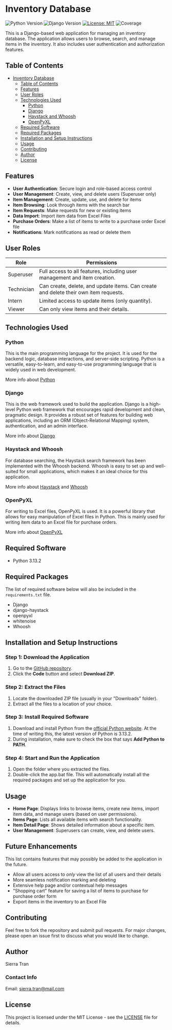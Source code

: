# Inventory Database

![Python Version](https://img.shields.io/badge/python-3.13.2-blue)
![Django Version](https://img.shields.io/badge/django-5.1.5-green)
[![License: MIT](https://img.shields.io/badge/License-MIT-yellow.svg)](LICENSE)
![Coverage](https://img.shields.io/badge/coverage-74%25-2BFF00)

This is a Django-based web application for managing an inventory database. The application allows users to browse, search, and manage items in the inventory. It also includes user authentication and authorization features.

## Table of Contents

- [Inventory Database](#inventory-database)
  - [Table of Contents](#table-of-contents)
  - [Features](#features)
  - [User Roles](#user-roles)
  - [Technologies Used](#technologies-used)
    - [Python](#python)
    - [Django](#django)
    - [Haystack and Whoosh](#haystack-and-whoosh)
    - [OpenPyXL](#openpyxl)
  - [Required Software](#required-software)
  - [Required Packages](#required-packages)
  - [Installation and Setup Instructions](#installation-and-setup-instructions)
  - [Usage](#usage)
  - [Contributing](#contributing)
  - [Author](#author)
  - [License](#license)

## Features

- **User Authentication**: Secure login and role-based access control
- **User Management**: Create, view, and delete users (Superuser only)
- **Item Management**: Create, update, use, and delete for items
- **Item Browsing**: Look through items with the search bar
- **Item Requests**: Make requests for new or existing items
- **Data Import**: Import item data from Excel Files
- **Purchase Orders**: Make a list of items to write to a purchase order Excel file
- **Notifications**: Mark notifications as read or delete them

## User Roles

| Role | Permissions |
|------|-------------|
| Superuser | Full access to all features, including user management and item creation. |
| Technician | Can create, delete, and update items. Can create and delete their own item requests. |
| Intern | Limited access to update items (only quantity). |
| Viewer | Can only view items and their details. |

## Technologies Used

### Python

This is the main programming language for the project. It is used for the backend logic, database interactions, and server-side scripting. Python is a versatile, easy-to-learn, and easy-to-use programming language that is widely used in web development.

More info about [Python](https://www.python.org/)

### Django

This is the web framework used to build the application. Django is a high-level Python web framework that encourages rapid development and clean, pragmatic design. It provides a robust set of features for building web applications, including an ORM (Object-Relational Mapping) system, authentication, and an admin interface.

More info about [Django](https://www.djangoproject.com/)

### Haystack and Whoosh

For database searching, the Haystack search framework has been implemented with the Whoosh backend. Whoosh is easy to set up and well-suited for small applications, which makes it an ideal choice for this application.

More info about [Haystack](https://django-haystack.readthedocs.io/en/master/) and [Whoosh](https://whoosh.readthedocs.io/en/latest/)

### OpenPyXL

For writing to Excel files, OpenPyXL is used. It is a powerful library that allows for easy manipulation of Excel files in Python. This is mainly used for writing item data to an Excel file for purchase orders.

More info about [OpenPyXL](https://openpyxl.readthedocs.io/en/stable/)

## Required Software

- Python 3.13.2

## Required Packages

The list of required software below will also be included in the `requirements.txt` file.

- Django
- django-haystack
- openpyxl
- whitenoise
- Whoosh

## Installation and Setup Instructions

### Step 1: Download the Application

1. Go to the [GitHub repository](https://github.com/SierraTran/django-inventory_database).
2. Click the **Code** button and select **Download ZIP**.

### Step 2: Extract the Files

1. Locate the downloaded ZIP file (usually in your "Downloads" folder).
2. Extract all the files to a location of your choice.

### Step 3: Install Required Software

1. Download and install Python from the [official Python website](https://www.python.org/downloads/). At the time of writing this, the latest version of Python is 3.13.2.
2. During installation, make sure to check the box that says **Add Python to PATH**.

### Step 4: Start and Run the Application

1. Open the folder where you extracted the files.
2. Double-click the app.bat file. This will automatically install all the required packages and set up the application for you.

## Usage

- **Home Page**: Displays links to browse items, create new items, import item data, and manage users (based on user permissions).
- **Items Page**: Lists all available items with search functionality.
- **Item Detail Page**: Shows detailed information about a specific item.
- **User Management**: Superusers can create, view, and delete users.

## Future Enhancements

This list contains features that may possibly be added to the application in the future.

- Allow all users access to *only* view the list of all users and their details
- More seamless notification marking and deleting
- Extensive help page and/or contextual help messages
- "Shopping cart" feature for saving a list of items to purchase for purchase order form
- Export items in the inventory to an Excel File

## Contributing

Feel free to fork the repository and submit pull requests. For major changes, please open an issue first to discuss what you would like to change.

## Author

Sierra Tran

### Contact Info

Email: <sierra.tran@mail.com>

## License

This project is licensed under the MIT License - see the [LICENSE](LICENSE) file for details.
